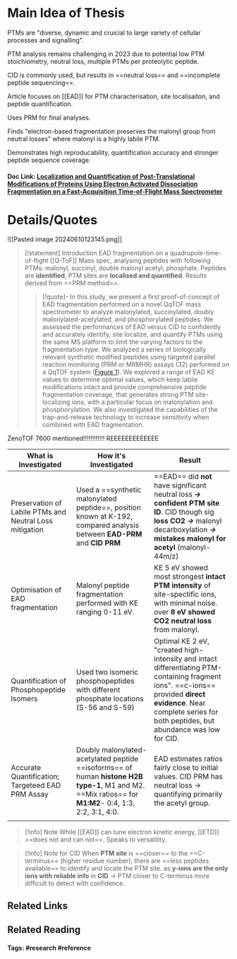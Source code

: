 # Main Idea of Thesis

PTMs are "diverse, dynamic and cruicial to large variety of cellular processes and signalling".

PTM analysis remains challenging in 2023 due to potential low PTM stoichiometry, neutral loss, multiple PTMs per proteolytic peptide.

CID is commonly used, but results in ==neutral loss== and ==incomplete peptide sequencing==.

Article focuses on [[EAD]] for PTM characterisation, site localisaiton, and peptide quantification.

Uses PRM for final analyses.

Finds "electron-based fragmentation preserves the malonyl group from neutral losses" where malonyl is a highly labile PTM.

Demonstrates high reproducability, quantification accuracy and stronger peptide sequence coverage.



#### Doc Link: [Localization and Quantification of Post-Translational Modifications of Proteins Using Electron Activated Dissociation Fragmentation on a Fast-Acquisition Time-of-Flight **Mass Spectrometer**](https://pubs.acs.org/doi/abs/10.1021/jasms.3c00144?casa_token=FSrZ2lIcPxMAAAAA:WptDQFWiwNZM34clc8Hxfn1crqskfTV0lWNWmtjiltMYg60eruKyTyU5ZuQGcH7DRY0LjFsOweFqwHA)


# Details/Quotes

![[Pasted image 20240610123145.png]]

> [!statement] Introduction
> EAD fragmentation on a quadrupole-time-of-flight [[Q-ToF]] Mass spec, analysing peptides with following PTMs: malonyl, succinyl, double malonyl acetyl, phosphate. 
> Peptides are **identified**, PTM sites are **localised and quantified**. Results derived from ==PRM method==. 
> >[!quote]-
> >In this study, we present a first proof-of-concept of EAD fragmentation performed on a novel QqTOF mass spectrometer to analyze malonylated, succinylated, doubly malonylated-acetylated, and phosphorylated peptides. We assessed the performances of EAD versus CID to confidently and accurately identify, site localize, and quantify PTMs using the same MS platform to limit the varying factors to the fragmentation type. We analyzed a series of biologically relevant synthetic modified peptides using targeted parallel reaction monitoring (PRM or MRMHR) assays (32) performed on a QqTOF system ([Figure 1](https://pubs.acs.org/doi/full/10.1021/jasms.3c00144?casa_token=FSrZ2lIcPxMAAAAA%3AWptDQFWiwNZM34clc8Hxfn1crqskfTV0lWNWmtjiltMYg60eruKyTyU5ZuQGcH7DRY0LjFsOweFqwHA#fig1)). We explored a range of EAD KE values to determine optimal values, which keep labile modifications intact and provide comprehensive peptide fragmentation coverage, that generates strong PTM site-localizing ions, with a particular focus on malonylation and phosphorylation. We also investigated the capabilities of the trap-and-release technology to increase sensitivity when combined with EAD fragmentation.

ZenoTOF 7600 mentioned!!!!!!!!!!!! REEEEEEEEEEEEE


| What is Investigated                                    | How it's Investigated                                                                                                                                 | Result                                                                                                                                                                                                             |
| ------------------------------------------------------- | ----------------------------------------------------------------------------------------------------------------------------------------------------- | ------------------------------------------------------------------------------------------------------------------------------------------------------------------------------------------------------------------ |
| Preservation of Labile PTMs and Neutral Loss mitigation | Used a ==synthetic malonylated peptide==, position known at K-192, compared analysis between **EAD-PRM** and **CID PRM**                              | ==EAD== did **not** have significant neutral loss ***->*** **confident PTM site ID**. CID though sig **loss CO2** ***->*** malonyl decarboxylation ***->*** **mistakes malonyl for acetyl** (malonyl-44m/z)        |
| Optimisation of EAD fragmentation                       | Malonyl peptide fragmentation performed with KE ranging 0-11 eV.                                                                                      | KE 5 eV showed most strongest **intact PTM intensity** of site-spectific ions, with minimal noise. over **8 eV showed CO2 neutral loss** from malonyl.                                                             |
| Quantification of Phosphopeptide Isomers                | Used two isomeric phosphopeptides with different phosphate locations (S-56 and S-59)                                                                  | Optimal KE 2 eV, "created high-intensity and intact differentiating PTM-containing fragment ions". ==c-ions== provided **direct evidence**. Near complete series for both peptides, but abundance was low for CID. |
| Accurate Quantification; Targeteed EAD PRM Assay        | Doubly malonylated-acetylated peptide ==isoforms== of human **histone H2B type-1**, M1 and M2. ==Mix ratios== for **M1:M2**- 0:4, 1:3, 2:2, 3:1, 4:0. | EAD estimates ratios fairly close to initial values. CID PRM has neutral loss -> quantifying primarily the acetyl group.                                                                                           |
|                                                         |                                                                                                                                                       |                                                                                                                                                                                                                    |

> [!info] Note
> While [[EAD]] can tune electron kinetic energy, [[ETD]] ==does not and can not==. Speaks to versatility.


> [!info] Note for CID
> When **PTM site** is ==closer== to the ==C-terminus== (higher residue number), there are ==less peptides available== to identify and locate the PTM site. as **y-ions are the only ions with reliable info** in **CID** -> PTM closer to C-terminus more difficult to detect with confidence. 




## Related Links

## Related Reading



#### Tags: #research #reference 
